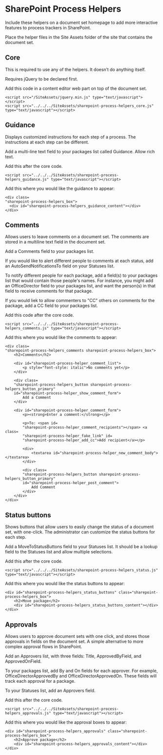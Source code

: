 SharePoint Process Helpers
=======

Include these helpers on a document set homepage to add more interactive features to process trackers in SharePoint.

Place the helper files in the Site Assets folder of the site that contains the document set.

## Core

This is required to use any of the helpers. It doesn’t do anything itself.

Requires jQuery to be declared first.

Add this code in a content editor web part on top of the document set.
```
<script src="/SiteAssets/jquery.min.js" type="text/javascript"></script>
<script src="../../../SiteAssets/sharepoint-process-helpers_core.js" type="text/javascript"></script>
```

## Guidance

Displays customized instructions for each step of a process. The instructions at each step can be different.

Add a multi-line text field to your packages list called Guidance. Allow rich text.

Add this after the core code.

```
<script src="../../../SiteAssets/sharepoint-process-helpers_guidance.js" type="text/javascript"></script>
```

Add this where you would like the guidance to appear:

```
<div class=
"sharepoint-process-helpers_box">
  <div id="sharepoint-process-helpers_guidance_content"></div>
</div>
```

## Comments

Allows users to leave comments on a document set. The comments are stored in a multiline text field in the document set.

Add a Comments field to your packages list.

If you would like to alert different people to comments at each status, add an AutoSendNotificationsTo field on your Statuses list.

To notify different people for each package, add a field(s) to your packages list that would contain those people's names. For instance, you might add an OfficeDirector field to your packages list, and want the person(s) in that field to receive comments for that package.

If you would liek to allow commenters to "CC" others on comments for the package, add a CC field to your packages list.

Add this code after the core code.

```
<script src="../../../SiteAssets/sharepoint-process-helpers_comments.js" type="text/javascript"></script>
```

Add this where you would like the comments to appear:

```
<div class=
"sharepoint-process-helpers_comments sharepoint-process-helpers_box">
	<h2>Comments</h2>

	<div id="sharepoint-process-helper_comment_list">
		<p style="font-style: italic">No comments yet</p>
	</div>

	<div class=
	"sharepoint-process-helpers_button sharepoint-process-helpers_button_primary"
	id="sharepoint-process-helper_show_comment_form">
		Add a Comment
	</div>

	<div id="sharepoint-process-helper_comment_form">
		<p><strong>Enter a comment:</strong></p>

		<p>To: <span id=
		"sharepoint-process-helper_comment_recipients"></span> <a class=
		"sharepoint-process-helper_fake_link" id=
		"sharepoint-process-helper_add_cc">Add recipient</a></p>

		<div>
			<textarea id="sharepoint-process-helper_new_comment_body">
</textarea>
		</div>

		<div class=
		"sharepoint-process-helpers_button sharepoint-process-helpers_button_primary"
		id="sharepoint-process-helper_post_comment">
			Add Comment
		</div>
	</div>
</div>
```

## Status buttons

Shows buttons that allow users to easily change the status of a document set, with one-click. The administrator can customize the status buttons for each step.

Add a MoveToStatusButtons field to your Statuses list. It should be a lookup field to the Statuses list and allow multiple selections.

Add this after the core code.

```
<script src="../../../SiteAssets/sharepoint-process-helpers_status.js" type="text/javascript"></script>
```

Add this where you would like the status buttons to appear:

```
<div id="sharepoint-process-helpers_status_buttons" class="sharepoint-process-helpers_box">
	<h2>Move package</h2>
	<div id="sharepoint-process-helpers_status_buttons_content"></div>
</div>
```

## Approvals

Allows users to approve document sets with one click, and stores those approvals in fields on the document set. A simple alternative to more complex approval flows in SharePoint.

Add an Approvers list, with three fields: Title, ApprovedByField, and ApprovedOnField.

To your packages list, add By and On fields for each approver. For example, OfficeDirectorApprovedBy and OfficeDirectorApprovedOn. These fields will track each approval for a package.

To your Statuses list, add an Approvers field.

Add this after the core code.

```
<script src="../../../SiteAssets/sharepoint-process-helpers_approvals.js" type="text/javascript"></script>
```

Add this where you would like the approval boxes to appear:

```
<div id="sharepoint-process-helpers_approvals" class="sharepoint-process-helpers_box">
	<h2>Approve package</h2>
	<div id="sharepoint-process-helpers_approvals_content"></div>
</div>
```


